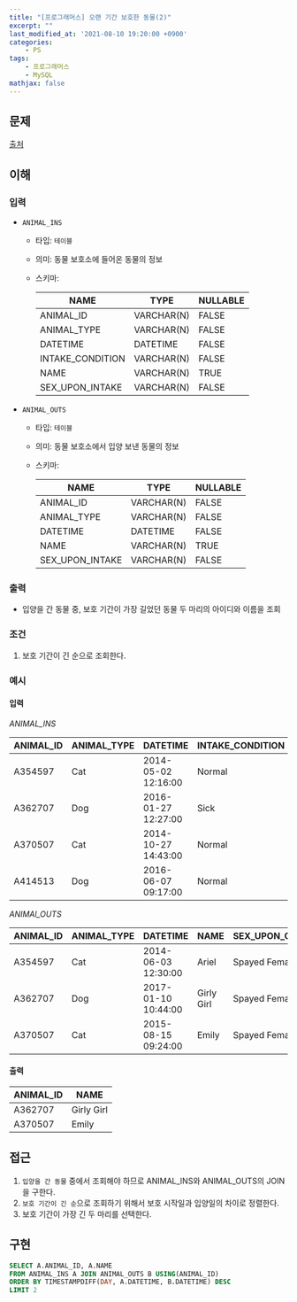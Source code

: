 ```yaml
---
title: "[프로그래머스] 오랜 기간 보호한 동물(2)"
excerpt: ""
last_modified_at: '2021-08-10 19:20:00 +0900'
categories:
    - PS
tags:
    - 프로그래머스
    - MySQL
mathjax: false
---
```


## 문제

[출처](https://programmers.co.kr/learn/courses/30/lessons/59411)

## 이해

### 입력 

* ```ANIMAL_INS```
    * 타입: ```테이블```
    * 의미: 동물 보호소에 들어온 동물의 정보
    * 스키마:

        NAME | TYPE | NULLABLE
        ---|---|---
        ANIMAL_ID | VARCHAR(N) | FALSE
        ANIMAL_TYPE | VARCHAR(N) | FALSE
        DATETIME | DATETIME | FALSE
        INTAKE_CONDITION | VARCHAR(N) | FALSE
        NAME | VARCHAR(N) | TRUE
        SEX_UPON_INTAKE | VARCHAR(N) | FALSE

* ```ANIMAL_OUTS```
    * 타입: ```테이블```
    * 의미: 동물 보호소에서 입양 보낸 동물의 정보
    * 스키마:

        NAME | TYPE | NULLABLE
        ---|---|---
        ANIMAL_ID | VARCHAR(N) | FALSE
        ANIMAL_TYPE | VARCHAR(N) | FALSE
        DATETIME | DATETIME | FALSE
        NAME | VARCHAR(N) | TRUE
        SEX_UPON_INTAKE | VARCHAR(N) | FALSE

### 출력 

* 입양을 간 동물 중, 보호 기간이 가장 길었던 동물 두 마리의 아이디와 이름을 조회

### 조건

1. 보호 기간이 긴 순으로 조회한다.

### 예시

#### 입력

*ANIMAL_INS*

ANIMAL_ID | ANIMAL_TYPE | DATETIME | INTAKE_CONDITION | NAME | SEX_UPON_INTAKE
---|---|---|---|---|---
A354597 | Cat | 2014-05-02 12:16:00 | Normal | Ariel | Spayed Female
A362707 | Dog | 2016-01-27 12:27:00 | Sick | Girly Girl | Spayed Female
A370507 | Cat | 2014-10-27 14:43:00 | Normal | Emily | Spayed Female
A414513 | Dog | 2016-06-07 09:17:00 | Normal | Rocky | Neutered Male

*ANIMAl_OUTS*

ANIMAL_ID | ANIMAL_TYPE | DATETIME | NAME | SEX_UPON_OUTCOME
---|---|---|---|---
A354597 | Cat | 2014-06-03 12:30:00 | Ariel | Spayed Female
A362707 | Dog | 2017-01-10 10:44:00 | Girly Girl | Spayed Female
A370507 | Cat | 2015-08-15 09:24:00 | Emily | Spayed Female

#### 출력

ANIMAL_ID | NAME
---|---
A362707 | Girly Girl
A370507 | Emily

## 접근

1. ```입양을 간 동물``` 중에서 조회해야 하므로 ANIMAL_INS와 ANIMAL_OUTS의 JOIN을 구한다.
2. ```보호 기간이 긴 순```으로 조회하기 위해서 보호 시작일과 입양일의 차이로 정렬한다.
3. 보호 기간이 가장 긴 두 마리를 선택한다.

## 구현

```sql
SELECT A.ANIMAL_ID, A.NAME
FROM ANIMAL_INS A JOIN ANIMAL_OUTS B USING(ANIMAL_ID)
ORDER BY TIMESTAMPDIFF(DAY, A.DATETIME, B.DATETIME) DESC
LIMIT 2
```
